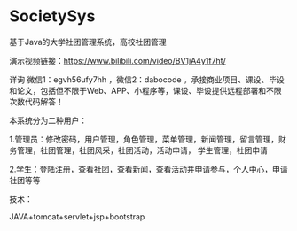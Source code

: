 # SocietySys
基于Java的大学社团管理系统，高校社团管理

演示视频链接：https://www.bilibili.com/video/BV1jA4y1f7ht/

详询 微信1：egvh56ufy7hh ，微信2：dabocode 。承接商业项目、课设、毕设和论文，包括但不限于Web、APP、小程序等，课设、毕设提供远程部署和不限次数代码解答！

本系统分为二种用户：

1.管理员：修改密码，用户管理，角色管理，菜单管理，新闻管理，留言管理，财务管理，社团管理，社团风采，社团活动，活动申请， 学生管理，社团申请

2.学生：登陆注册，查看社团，查看新闻，查看活动并申请参与，个人中心，申请社团等等

技术：

JAVA+tomcat+servlet+jsp+bootstrap
